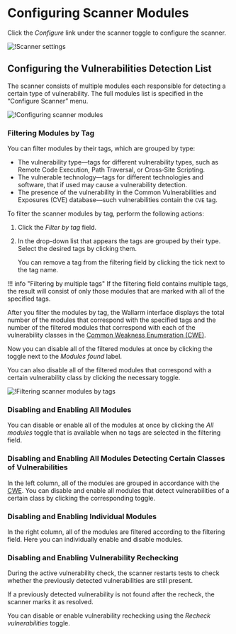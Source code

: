 [link-cwe-about]:       https://cwe.mitre.org/about/index.html

[img-scanner-settings]:    ../../images/user-guides/scanner/configure-scanner.png
[img-scanner-modules]:      ../../images/user-guides/scanner/modules-overview.png
[img-filter-modules]:       ../../images/user-guides/scanner/filter-modules.png


# Configuring Scanner Modules

Click the *Configure* link under the scanner toggle to configure the scanner.

![!Scanner settings][img-scanner-settings]

## Configuring the Vulnerabilities Detection List

The scanner consists of multiple modules each responsible for detecting a certain type of vulnerability. The full modules list is specified in the “Configure Scanner” menu.

![!Configuring scanner modules][img-scanner-modules]

### Filtering Modules by Tag

You can filter modules by their tags, which are grouped by type:
*   The vulnerability type—tags for different vulnerability types, such as Remote Code Execution, Path Traversal, or Cross‑Site Scripting.
*   The vulnerable technology—tags for different technologies and software, that if used may cause a vulnerability detection. 
*   The presence of the vulnerability in the Common Vulnerabilities and Exposures (CVE) database—such vulnerabilities contain the `CVE` tag.

To filter the scanner modules by tag, perform the following actions:
1.  Click the *Filter by tag* field.
2.  In the drop-down list that appears the tags are grouped by their type. Select the desired tags by clicking them. 

    You can remove a tag from the filtering field by clicking the tick next to the tag name.
    
!!! info "Filtering by multiple tags"
    If the filtering field contains multiple tags, the result will consist of only those modules that are marked with all of the specified tags.

After you filter the modules by tag, the Wallarm interface displays the total number of the modules that correspond with the specified tags and the number of the filtered modules that correspond with each of the vulnerability classes in the [Common Weakness Enumeration (CWE)][link-cwe-about].

Now you can disable all of the filtered modules at once by clicking the toggle next to the *Modules found* label.

You can also disable all of the filtered modules that correspond with a certain vulnerability class by clicking the necessary toggle.

![!Filtering scanner modules by tags][img-filter-modules]

###  Disabling and Enabling All Modules

You can disable or enable all of the modules at once by clicking the *All modules* toggle that is available when no tags are selected in the filtering field.

### Disabling and Enabling All Modules Detecting Certain Classes of Vulnerabilities

In the left column, all of the modules are grouped in accordance with the [CWE][link-cwe-about]. You can disable and enable all modules that detect vulnerabilities of a certain class by clicking the corresponding toggle.

### Disabling and Enabling Individual Modules

 In the right column, all of the modules are filtered according to the filtering field. Here you can individually enable and disable modules.
 
### Disabling and Enabling Vulnerability Rechecking

During the active vulnerability check, the scanner restarts tests to check whether the previously detected vulnerabilities are still present.

If a previously detected vulnerability is not found after the recheck, the scanner marks it as resolved.

You can disable or enable vulnerability rechecking using the *Recheck vulnerabilities* toggle.

<!-- ## Demo videos

<div class="video-wrapper">
  <iframe width="1280" height="720" src="https://www.youtube.com/embed/qJ1evgbDMLA" frameborder="0" allow="accelerometer; autoplay; encrypted-media; gyroscope; picture-in-picture" allowfullscreen></iframe>
</div> -->
